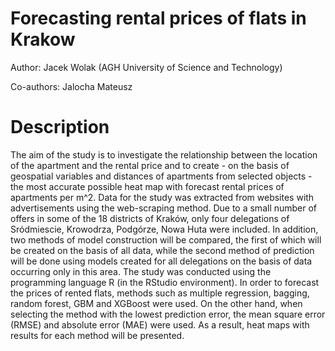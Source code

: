 # Forecasting rental prices of flats in Krakow

Author: Jacek Wolak (AGH University of Science and Technology)

Co-authors: Jalocha Mateusz

# Description

The aim of the study is to investigate the relationship between the location of the apartment and the rental price and to create - on the basis of geospatial variables and distances of apartments from selected objects - the most accurate possible heat map with forecast rental prices of apartments per m^2. Data for the study was extracted from websites with advertisements using the web-scraping method. Due to a small number of offers in some of the 18 districts of Kraków, only four delegations of Sródmiescie, Krowodrza, Podgórze, Nowa Huta were included. In addition, two methods of model construction will be compared, the first of which will be created on the basis of all data, while the second method of prediction will be done using models created for all delegations on the basis of data occurring only in this area. The study was conducted using the programming language R (in the RStudio environment). In order to forecast the prices of rented flats, methods such as multiple regression, bagging, random forest, GBM and XGBoost were used. On the other hand, when selecting the method with the lowest prediction error, the mean square error (RMSE) and absolute error (MAE) were used. As a result, heat maps with results for each method will be presented. 

